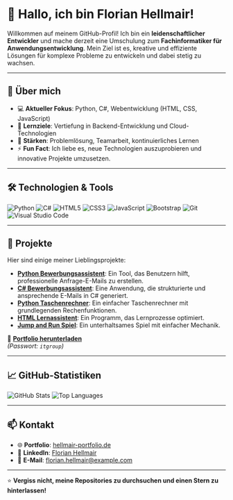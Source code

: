 # 👋 Hallo, ich bin Florian Hellmair!

Willkommen auf meinem GitHub-Profil! Ich bin ein **leidenschaftlicher Entwickler** und mache derzeit eine Umschulung zum **Fachinformatiker für Anwendungsentwicklung**. Mein Ziel ist es, kreative und effiziente Lösungen für komplexe Probleme zu entwickeln und dabei stetig zu wachsen.

---

## 🚀 Über mich

- 💻 **Aktueller Fokus**: Python, C#, Webentwicklung (HTML, CSS, JavaScript)
- 🌱 **Lernziele**: Vertiefung in Backend-Entwicklung und Cloud-Technologien
- 🎯 **Stärken**: Problemlösung, Teamarbeit, kontinuierliches Lernen
- ⚡ **Fun Fact**: Ich liebe es, neue Technologien auszuprobieren und innovative Projekte umzusetzen.

---

## 🛠️ Technologien & Tools

![Python](https://img.shields.io/badge/-Python-3776AB?logo=python&logoColor=white&style=flat)
![C#](https://img.shields.io/badge/-C%23-239120?logo=c-sharp&logoColor=white&style=flat)
![HTML5](https://img.shields.io/badge/-HTML5-E34F26?logo=html5&logoColor=white&style=flat)
![CSS3](https://img.shields.io/badge/-CSS3-1572B6?logo=css3&logoColor=white&style=flat)
![JavaScript](https://img.shields.io/badge/-JavaScript-F7DF1E?logo=javascript&logoColor=black&style=flat)
![Bootstrap](https://img.shields.io/badge/-Bootstrap-7952B3?logo=bootstrap&logoColor=white&style=flat)
![Git](https://img.shields.io/badge/-Git-F05032?logo=git&logoColor=white&style=flat)
![Visual Studio Code](https://img.shields.io/badge/-VS%20Code-007ACC?logo=visual-studio-code&logoColor=white&style=flat)

---

## 🌟 Projekte

Hier sind einige meiner Lieblingsprojekte:

- **[Python Bewerbungsassistent](#)**: Ein Tool, das Benutzern hilft, professionelle Anfrage-E-Mails zu erstellen.
- **[C# Bewerbungsassistent](#)**: Eine Anwendung, die strukturierte und ansprechende E-Mails in C# generiert.
- **[Python Taschenrechner](#)**: Ein einfacher Taschenrechner mit grundlegenden Rechenfunktionen.
- **[HTML Lernassistent](#)**: Ein Programm, das Lernprozesse optimiert.
- **[Jump and Run Spiel](#)**: Ein unterhaltsames Spiel mit einfacher Mechanik.

📂 **[Portfolio herunterladen](./Doc/Projekte.zip)**  
*(Passwort: `itgroup`)*

---

## 📈 GitHub-Statistiken

![GitHub Stats](https://github-readme-stats.vercel.app/api?username=florianhellmair&show_icons=true&theme=radical)
![Top Languages](https://github-readme-stats.vercel.app/api/top-langs/?username=florianhellmair&layout=compact&theme=radical)

---

## 📫 Kontakt

- 🌐 **Portfolio**: [hellmair-portfolio.de](https://hellmair-portfolio.de)
- 💼 **LinkedIn**: [Florian Hellmair](https://www.linkedin.com/in/florian-hellmair-737472324)
- 📧 **E-Mail**: [florian.hellmair@example.com](mailto:florian.hellmair@example.com)

---

⭐️ **Vergiss nicht, meine Repositories zu durchsuchen und einen Stern zu hinterlassen!**
